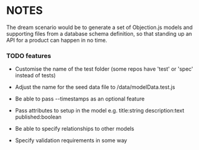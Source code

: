 # NOTES

The dream scenario would be to generate a set of Objection.js models and supporting files from a database schema definition, so that standing up an API for a product can happen in no time.

### TODO features

-   Customise the name of the test folder (some repos have 'test' or 'spec' instead of tests)
-   Adjust the name for the seed data file to /data/modelData.test.js

-   Be able to pass --timestamps as an optional feature
-   Pass attributes to setup in the model e.g. title:string description:text published:boolean
-   Be able to specify relationships to other models
-   Specify validation requirements in some way
